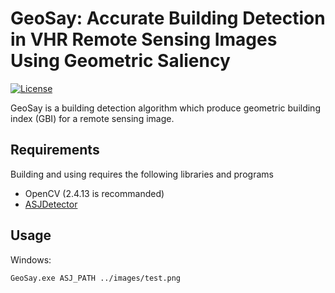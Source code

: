 # GeoSay: Accurate Building Detection in VHR Remote Sensing Images Using Geometric Saliency

[![License](https://img.shields.io/badge/license-GPLv3-blue.svg)](LICENSE)

GeoSay is a building detection algorithm which produce geometric building index (GBI) for a remote sensing image. 

## Requirements

Building and using requires the following libraries and programs

- OpenCV (2.4.13 is recommanded)
- [ASJDetector](https://github.com/cherubicXN/anisotropic-scale-junction-detector)

## Usage

Windows:
```
GeoSay.exe ASJ_PATH ../images/test.png
```
